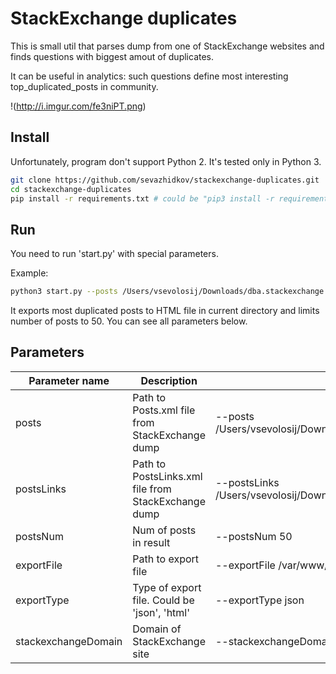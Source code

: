 # StackExchange duplicates
This is small util that parses dump from one of StackExchange websites and
finds questions with biggest amout of duplicates.

It can be useful in analytics: such questions define most interesting top_duplicated_posts
in community.

!(http://i.imgur.com/fe3niPT.png)

## Install
Unfortunately, program don't support Python 2. It's tested only in Python 3.

```bash
git clone https://github.com/sevazhidkov/stackexchange-duplicates.git
cd stackexchange-duplicates
pip install -r requirements.txt # could be "pip3 install -r requirements.txt"
```

## Run
You need to run 'start.py' with special parameters.

Example:
```bash
python3 start.py --posts /Users/vsevolosij/Downloads/dba.stackexchange.com/Posts.xml --postsLinks /Users/vsevolosij/Downloads/dba.stackexchange.com/PostLinks.xml  --postsNum 50
```
It exports most duplicated posts to HTML file in current directory and limits
number of posts to 50. You can see all parameters below.

## Parameters

| Parameter name      | Description                                         | Example                                                                      | Default               |
|---------------------|-----------------------------------------------------|------------------------------------------------------------------------------|-----------------------|
| posts               | Path to Posts.xml file from StackExchange dump      | --posts /Users/vsevolosij/Downloads/dba.stackexchange.com/Posts.xml          | ./Posts.xml           |
| postsLinks          | Path to PostsLinks.xml file from StackExchange dump | --postsLinks /Users/vsevolosij/Downloads/dba.stackexchange.com/PostLinks.xml | ./PostsLinks.xml      |
| postsNum            | Num of posts in result                              | --postsNum 50                                                                | 100                   |
| exportFile          | Path to export file                                 | --exportFile /var/www/index.html                                             | ./result.html         |
| exportType          | Type of export file. Could be 'json', 'html'        | --exportType json                                                            | html                  |
| stackexchangeDomain | Domain of StackExchange site                        | --stackexchangeDomain math.stackexchange.com                                 | dba.stackexchange.com |
